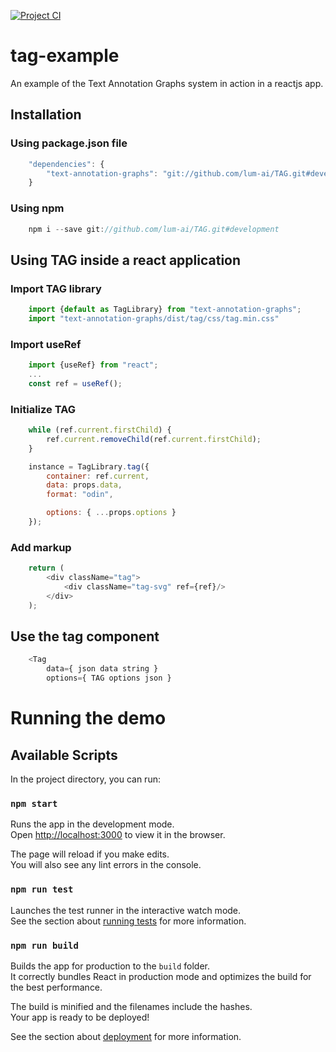 [![Project CI](https://github.com/lum-ai/tag-example/actions/workflows/node.yml/badge.svg)](https://github.com/lum-ai/tag-example/actions/workflows/node.yml)
# tag-example
An example of the Text Annotation Graphs system in action in a reactjs app.

## Installation
### Using package.json file
```JavaScript
    "dependencies": {
        "text-annotation-graphs": "git://github.com/lum-ai/TAG.git#development"
    }
```

### Using npm
```Javascript
    npm i --save git://github.com/lum-ai/TAG.git#development 
```

## Using TAG inside a react application
### Import TAG library
```Javascript
    import {default as TagLibrary} from "text-annotation-graphs";
    import "text-annotation-graphs/dist/tag/css/tag.min.css"
```

### Import useRef
```Javascript
    import {useRef} from "react";
    ...
    const ref = useRef();
```

### Initialize TAG
```Javascript
    while (ref.current.firstChild) {
        ref.current.removeChild(ref.current.firstChild);
    }

    instance = TagLibrary.tag({
        container: ref.current,
        data: props.data,
        format: "odin",

        options: { ...props.options }
    });
```

### Add markup
```Javascript
    return (
        <div className="tag">
            <div className="tag-svg" ref={ref}/>
        </div>
    );
```

## Use the tag component 
```Javascript
    <Tag 
        data={ json data string }
        options={ TAG options json }
```

# Running the demo
## Available Scripts
In the project directory, you can run:

### `npm start`

Runs the app in the development mode.\
Open [http://localhost:3000](http://localhost:3000) to view it in the browser.

The page will reload if you make edits.\
You will also see any lint errors in the console.

### `npm run test`

Launches the test runner in the interactive watch mode.\
See the section about [running tests](https://facebook.github.io/create-react-app/docs/running-tests) for more information.

### `npm run build`

Builds the app for production to the `build` folder.\
It correctly bundles React in production mode and optimizes the build for the best performance.

The build is minified and the filenames include the hashes.\
Your app is ready to be deployed!

See the section about [deployment](https://facebook.github.io/create-react-app/docs/deployment) for more information.
